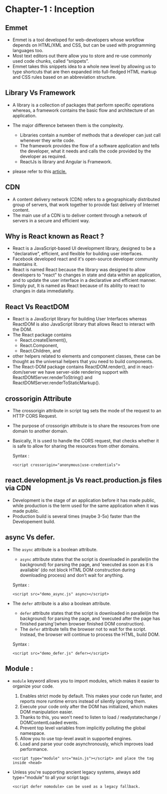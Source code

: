 # Chapter-1 : Inception

## Emmet

- Emmet is a tool developed for web-developers whose workflow depends on HTML/XML and CSS, but can be used with programming languages too.
- Most text editors out there allow you to store and re-use commonly used code chunks, called “snippets”.
- Emmet takes this snippets idea to a whole new level by allowing us to type shortcuts that are then expanded into full-fledged HTML markup and CSS rules based on an abbreviation structure.

## Library Vs Framework

- A library is a collection of packages that perform specific operations whereas, a framework contains the basic flow and architecture of an application.
- The major difference between them is the complexity.

  - Libraries contain a number of methods that a developer can just call whenever they write code.
  - The framework provides the flow of a software application and tells the developer, what it needs and calls the code provided by the developer as required.
  - ReactJs is library and Angular is Framework.

- please refer to this [article.](https://www.interviewbit.com/blog/framework-vs-library/)

## CDN

- A content delivery network (CDN) refers to a geographically distributed group of servers, that work together to provide fast delivery of Internet content.
- The main use of a CDN is to deliver content through a network of servers in a secure and efficient way.

## Why is React known as React ?

- React is a JavaScript-based UI development library, designed to be a "declarative", efficient, and flexible for building user interfaces.
- Facebook developed react and it's open-source developer community maintains it.
- React is named React because the library was designed to allow developers to "react" to changes in state and data within an application, and to update the user interface in a declarative and efficient manner.
- Simply put, It is named as React because of its ability to react to changes in data immediatelty.

## React Vs ReactDOM

- React is a JavaScript library for building User Interfaces whereas ReactDOM is also JavaScript library that allows React to interact with the DOM.
- The React package contains
  - React.createElement(),
  - React.Component,
  - React.Children, and
- other helpers related to elements and component classes, these can be thought as the universal helpers that you need to build components.
- The React-DOM package contains ReactDOM.render(), and in react-dom/server we have server-side rendering support with ReactDOMServer.renderToString() and ReactDOMServer.renderToStaticMarkup().

## crossorigin Attribute

- The crossorigin attribute in script tag sets the mode of the request to an HTTP CORS Request.
- The purpose of crossorigin attribute is to share the resources from one domain to another domain.
- Basically, It is used to handle the CORS request, that checks whether it is safe to allow for sharing the resources from other domains.

  Syntax :

  ```
  <script crossorigin="anonymous|use-credentials">
  ```

## react.development.js Vs react.production.js files via CDN

- Development is the stage of an application before it has made public, while production is the term used for the same application when it was made public.
- Production build is several times (maybe 3-5x) faster than the Developement build.

## async Vs defer.

- The `async` attribute is a boolean attribute.

  - `async` attribute states that the script is downloaded in parallel(in the background) for parsing the page, and 'executed as soon as it is available' (do not block HTML DOM construction during downloading process) and don’t wait for anything.

  Syntax :

  ```
  <script src="demo_async.js" async></script>
  ```

- The `defer` attribute is a also a boolean attribute.

  - `defer` attribute states that the script is downloaded in parallel(in the background) for parsing the page, and 'executed after the page has finished parsing'(when browser finished DOM construction).
  - The `defer` attribute tells the browser not to wait for the script. Instead, the browser will continue to process the HTML, build DOM.

  Syntax :

  ```
  <script src="demo_defer.js" defer></script>
  ```

## Module :

- `module` keyword allows you to import modules, which makes it easier to organize your code.

  1. Enables strict mode by default. This makes your code run faster, and reports more runtime errors instead of silently ignoring them.
  2. Execute your code only after the DOM has initialized, which makes DOM manipulation easier.
  3. Thanks to this, you won't need to listen to load / readystatechange / DOMContentLoaded events.
  4. Prevent top level variables from implicitly polluting the global namespace.
  5. Allow you to use top-level await in supported engines.
  6. Load and parse your code asynchronously, which improves load performance.

  ```
  <script type="module" src="main.js"></script> and place the tag inside <head>
  ```

- Unless you're supporting ancient legacy systems, always add type="module" to all your script tags:

  ```
  <script defer nomodule> can be used as a legacy fallback.
  ```
